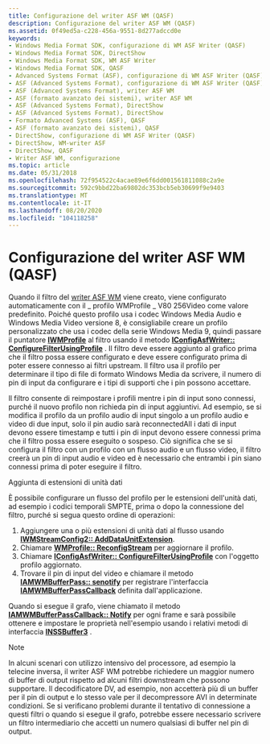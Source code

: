 ```yaml
---
title: Configurazione del writer ASF WM (QASF)
description: Configurazione del writer ASF WM (QASF)
ms.assetid: 0f49ed5a-c228-456a-9551-8d277adccd0e
keywords:
- Windows Media Format SDK, configurazione di WM ASF Writer (QASF)
- Windows Media Format SDK, DirectShow
- Windows Media Format SDK, WM ASF Writer
- Windows Media Format SDK, QASF
- Advanced Systems Format (ASF), configurazione di WM ASF Writer (QASF)
- ASF (Advanced Systems Format), configurazione di WM ASF Writer (QASF)
- ASF (Advanced Systems Format), writer ASF WM
- ASF (formato avanzato dei sistemi), writer ASF WM
- ASF (Advanced Systems Format), DirectShow
- ASF (Advanced Systems Format), DirectShow
- Formato Advanced Systems (ASF), QASF
- ASF (formato avanzato dei sistemi), QASF
- DirectShow, configurazione di WM ASF Writer (QASF)
- DirectShow, WM-writer ASF
- DirectShow, QASF
- Writer ASF WM, configurazione
ms.topic: article
ms.date: 05/31/2018
ms.openlocfilehash: 72f954522c4acae89e6f6dd001561811088c2a9e
ms.sourcegitcommit: 592c9bbd22ba69802dc353bcb5eb30699f9e9403
ms.translationtype: MT
ms.contentlocale: it-IT
ms.lasthandoff: 08/20/2020
ms.locfileid: "104118258"
---
```

# <a name="configuring-the-wm-asf-writer-qasf"></a>Configurazione del writer ASF WM (QASF)

Quando il filtro del [writer ASF WM](wm-asf-writer-filter.md) viene creato, viene configurato automaticamente con il \_ profilo WMProfile \_ V80 256Video come valore predefinito. Poiché questo profilo usa i codec Windows Media Audio e Windows Media Video versione 8, è consigliabile creare un profilo personalizzato che usa i codec della serie Windows Media 9, quindi passare il puntatore [**IWMProfile**](iwmprofile.md) al filtro usando il metodo [**IConfigAsfWriter:: ConfigureFilterUsingProfile**](iconfigasfwriter-configurefilterusingprofile.md) . Il filtro deve essere aggiunto al grafico prima che il filtro possa essere configurato e deve essere configurato prima di poter essere connesso ai filtri upstream. Il filtro usa il profilo per determinare il tipo di file di formato Windows Media da scrivere, il numero di pin di input da configurare e i tipi di supporti che i pin possono accettare.

Il filtro consente di reimpostare i profili mentre i pin di input sono connessi, purché il nuovo profilo non richieda pin di input aggiuntivi. Ad esempio, se si modifica il profilo da un profilo audio di input singolo a un profilo audio e video di due input, solo il pin audio sarà reconnectedAll i dati di input devono essere timestamp e tutti i pin di input devono essere connessi prima che il filtro possa essere eseguito o sospeso. Ciò significa che se si configura il filtro con un profilo con un flusso audio e un flusso video, il filtro creerà un pin di input audio e video ed è necessario che entrambi i pin siano connessi prima di poter eseguire il filtro.

Aggiunta di estensioni di unità dati

È possibile configurare un flusso del profilo per le estensioni dell'unità dati, ad esempio i codici temporali SMPTE, prima o dopo la connessione del filtro, purché si segua questo ordine di operazioni:

1.  Aggiungere una o più estensioni di unità dati al flusso usando [**IWMStreamConfig2:: AddDataUnitExtension**](/previous-versions/windows/desktop/api/Wmsdkidl/nf-wmsdkidl-iwmstreamconfig2-adddataunitextension).
2.  Chiamare [**WMProfile:: ReconfigStream**](/previous-versions/windows/desktop/api/Wmsdkidl/nf-wmsdkidl-iwmprofile-reconfigstream) per aggiornare il profilo.
3.  Chiamare [**IConfigAsfWriter:: ConfigureFilterUsingProfile**](iconfigasfwriter-configurefilterusingprofile.md) con l'oggetto profilo aggiornato.
4.  Trovare il pin di input del video e chiamare il metodo [**IAMWMBufferPass:: senotify**](iamwmbufferpass-setnotify.md) per registrare l'interfaccia [**IAMWMBufferPassCallback**](/previous-versions/windows/desktop/api/dshowasf/nn-dshowasf-iamwmbufferpasscallback) definita dall'applicazione.

Quando si esegue il grafo, viene chiamato il metodo [**IAMWMBufferPassCallback:: Notify**](iamwmbufferpasscallback-notify.md) per ogni frame e sarà possibile ottenere e impostare le proprietà nell'esempio usando i relativi metodi di interfaccia [**INSSBuffer3**](/previous-versions/windows/desktop/api/wmsbuffer/nn-wmsbuffer-inssbuffer3) .

> [!Note]  
> In alcuni scenari con utilizzo intensivo del processore, ad esempio la telecine inversa, il writer ASF WM potrebbe richiedere un maggior numero di buffer di output rispetto ad alcuni filtri downstream che possono supportare. Il decodificatore DV, ad esempio, non accetterà più di un buffer per il pin di output e lo stesso vale per il decompressore AVI in determinate condizioni. Se si verificano problemi durante il tentativo di connessione a questi filtri o quando si esegue il grafo, potrebbe essere necessario scrivere un filtro intermediario che accetti un numero qualsiasi di buffer nel pin di output.

 

 

 